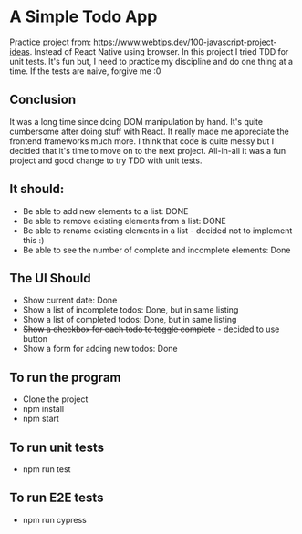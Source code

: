 # A Simple Todo App
Practice project from: https://www.webtips.dev/100-javascript-project-ideas. Instead of React Native using browser. In this project I tried TDD for unit tests. It's fun but, I need to practice my discipline and do one thing at a time. If the tests are naive, forgive me :0

## Conclusion
It was a long time since doing DOM manipulation by hand. It's quite cumbersome after doing stuff with React. It really made me appreciate the frontend frameworks much more. I think that code is quite messy but I decided that it's time to move on to the next project. All-in-all it was a fun project and good change to try TDD with unit tests.  

## It should:
* Be able to add new elements to a list: DONE
* Be able to remove existing elements from a list: DONE
* ~~Be able to rename existing elements in a list~~ - decided not to implement this :)
* Be able to see the number of complete and incomplete elements: Done

## The UI Should
* Show current date: Done
* Show a list of incomplete todos: Done, but in same listing
* Show a list of completed todos: Done, but in same listing
* ~~Show a checkbox for each todo to toggle complete~~ - decided to use button
* Show a form for adding new todos: Done

## To run the program
* Clone the project
* npm install
* npm start

## To run unit tests
* npm run test

## To run E2E tests
* npm run cypress